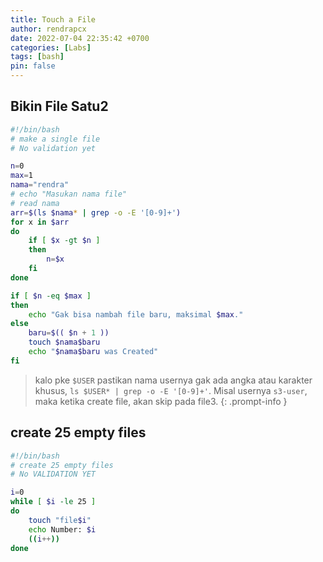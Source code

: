 ```yaml
---
title: Touch a File
author: rendrapcx
date: 2022-07-04 22:35:42 +0700
categories: [Labs]
tags: [bash]
pin: false
---
```


## Bikin File Satu2
```bash
#!/bin/bash
# make a single file
# No validation yet

n=0
max=1
nama="rendra"
# echo "Masukan nama file"
# read nama
arr=$(ls $nama* | grep -o -E '[0-9]+')
for x in $arr
do
    if [ $x -gt $n ]
    then
        n=$x
    fi
done

if [ $n -eq $max ]
then
    echo "Gak bisa nambah file baru, maksimal $max."
else
    baru=$(( $n + 1 ))
    touch $nama$baru
    echo "$nama$baru was Created"
fi
```

> kalo pke `$USER` pastikan nama usernya gak ada angka atau karakter khusus,  `ls $USER* | grep -o -E '[0-9]+'`. Misal usernya `s3-user`, maka ketika create file, akan skip pada file3.
{: .prompt-info }


## create 25 empty files
```bash
#!/bin/bash
# create 25 empty files
# No VALIDATION YET

i=0
while [ $i -le 25 ]
do
    touch "file$i"
    echo Number: $i
    ((i++))
done

```